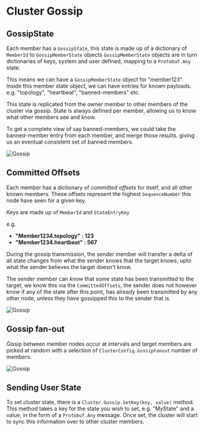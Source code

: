 # Cluster Gossip


## GossipState
Each member has a `GossipState`, this state is made up of a dictionary of `MemberId` to `GossipMemberState` objects
`GossipMemberState` objects are in turn dictionaries of keys, system and user defined, mapping to a `Protobuf.Any` state.

This means we can have a `GossipMemberState` object for "member123".
Inside this member state object, we can have entries for known payloads.
e.g. "topology", "heartbeat", "banned-members" etc.

This state is replicated from the owner member to other members of the cluster via gossip.
State is always defined per member, allowing us to know what other members see and know.

To get a complete view of say banned-members, we could take the banned-member entry from each member, and merge those results. giving us an eventual consistent set of banned members.

![Gossip](/images/gossip.png)

## Committed Offsets
Each member has a dictionary of *committed offsets* for itself, and all other known members.
These offsets represent the highest `SequenceNumber` this node have seen for a given key.

Keys are made up of `MemberId` and `StateEntryKey`

e.g.
* **"Member1234.topology" : 123**
* **"Member1234.heartbeat" : 567**

During the gossip transmission, the sender member will transfer a delta of all state changes from what the sender knows that the target knows, upto what the sender believes the target doesn't know.

The sender member can _know_ that some state has been transmitted to the target, we know this via the `CommittedOffsets`, the sender does not however know if any of the state after this point, has already been transmitted by any other node, unless they have gossipped this to the sender that is.



![Gossip](/images/gossipoffsets.png)


## Gossip fan-out

Gissip between member nodes occur at intervals and target members are picked at random with a selection of `ClusterConfig.GossipFanout` number of members.


![Gossip](/images/gossipfanout.png)


## Sending User State

To set cluster state, there is a `Cluster.Gossip.SetKey(key, value)` method.
This method takes a key for the state you wish to set, e.g. "MyState" and a value, in the form of a `Protobuf.Any` message.
Once set, the cluster will start to sync this information over to other cluster members.
